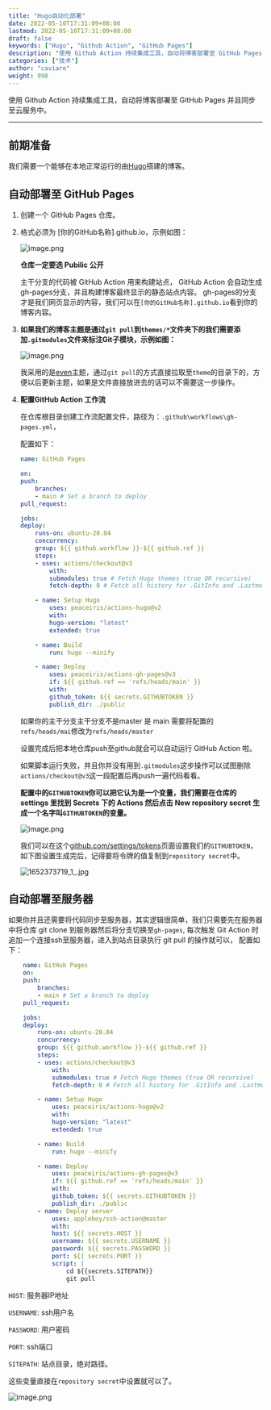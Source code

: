 ```yaml
---
title: "Hugo自动化部署"
date: 2022-05-10T17:31:09+08:00
lastmod: 2022-05-10T17:31:09+08:00
draft: false
keywords: ["Hugo", "Github Action", "GitHub Pages"]
description: "使用 Github Action 持续集成工具，自动将博客部署至 GitHub Pages 或 云服务中。"
categories: ["技术"]
author: "caviare"
weight: 998
---
```


使用 Github Action 持续集成工具，自动将博客部署至 GitHub Pages 并且同步至云服务中。

<!--more-->

---


## 前期准备

我们需要一个能够在本地正常运行的由[Hugo](https://gohugo.io/)搭建的博客。


## 自动部署至 GitHub Pages

1. 创建一个 GitHub Pages 仓库。

2. 格式必须为 [你的GitHub名称].github.io，示例如图：

    ![image.png](https://s2.loli.net/2022/05/13/L7GEc5kPHFT2dzt.png)

    **仓库一定要选 Pubilic 公开**

    主干分支的代码被 GitHub Action 用来构建站点， GitHub Action 会自动生成gh-pages分支，并且构建博客最终显示的静态站点内容。 gh-pages的分支才是我们网页显示的内容，我们可以在`[你的GitHub名称].github.io`看到你的博客内容。

3. **如果我们的博客主题是通过`git pull`到`themes/*`文件夹下的我们需要添加`.gitmodules`文件来标注Git子模块，示例如图：**

    ![image.png](https://s2.loli.net/2022/05/12/Int23kSiQ6pw8h4.png)

    我采用的是[even](https://github.com/olOwOlo/hugo-theme-even)主题，通过`git pull`的方式直接拉取至`theme`的目录下的，方便以后更新主题，如果是文件直接放进去的话可以不需要这一步操作。


4. **配置GitHub Action 工作流**

    在仓库根目录创建工作流配置文件，路径为：`.github\workflows\gh-pages.yml`， 

    配置如下：

    ```yml
    name: GitHub Pages

    on:
    push:
        branches:
        - main # Set a branch to deploy
    pull_request:

    jobs:
    deploy:
        runs-on: ubuntu-20.04
        concurrency:
        group: ${{ github.workflow }}-${{ github.ref }}
        steps:
        - uses: actions/checkout@v3
            with:
            submodules: true # Fetch Hugo themes (true OR recursive)
            fetch-depth: 0 # Fetch all history for .GitInfo and .Lastmod

        - name: Setup Hugo
            uses: peaceiris/actions-hugo@v2
            with:
            hugo-version: "latest"
            extended: true

        - name: Build
            run: hugo --minify

        - name: Deploy
            uses: peaceiris/actions-gh-pages@v3
            if: ${{ github.ref == 'refs/heads/main' }}
            with:
            github_token: ${{ secrets.GITHUBTOKEN }}
            publish_dir: ./public
    ```

    如果你的主干分支主干分支不是master 是 main 需要将配置的`refs/heads/mai`修改为`refs/heads/master`

    设置完成后把本地仓库push至github就会可以自动运行 GitHub Action 啦。

    如果脚本运行失败，并且你并没有用到`.gitmodules`这步操作可以试图删除`actions/checkout@v3`这一段配置后再push一遍代码看看。 

    **配置中的`GITHUBTOKEN`你可以把它认为是一个变量，我们需要在仓库的 settings 里找到 Secrets 下的 Actions 然后点击 New repository secret 生成一个名字叫`GITHUBTOKEN`的变量。**

    ![image.png](https://s2.loli.net/2022/05/13/ytfASRbYxp1Faek.png)

    我们可以在这个[github.com/settings/tokens](https://github.com/settings/tokens)页面设置我们的`GITHUBTOKEN`，如下图设置生成完后，记得要将令牌的值复制到`repository secret`中。

   ![1652373719_1_.jpg](https://s2.loli.net/2022/05/13/YAIW9KnXu7iOL2D.png)

    

## 自动部署至服务器

如果你并且还需要将代码同步至服务器，其实逻辑很简单，我们只需要先在服务器中将仓库 git clone 到服务器然后将分支切换至`gh-pages`, 每次触发 Git Action 时追加一个连接ssh至服务器，进入到站点目录执行 git pull 的操作就可以， 配置如下：

```yml
    name: GitHub Pages
    on:
    push:
        branches:
        - main # Set a branch to deploy
    pull_request:

    jobs:
    deploy:
        runs-on: ubuntu-20.04
        concurrency:
        group: ${{ github.workflow }}-${{ github.ref }}
        steps:
        - uses: actions/checkout@v3
            with:
            submodules: true # Fetch Hugo themes (true OR recursive)
            fetch-depth: 0 # Fetch all history for .GitInfo and .Lastmod

        - name: Setup Hugo
            uses: peaceiris/actions-hugo@v2
            with:
            hugo-version: "latest"
            extended: true

        - name: Build
            run: hugo --minify

        - name: Deploy
            uses: peaceiris/actions-gh-pages@v3
            if: ${{ github.ref == 'refs/heads/main' }}
            with:
            github_token: ${{ secrets.GITHUBTOKEN }}
            publish_dir: ./public
        - name: Deploy server
            uses: appleboy/ssh-action@master
            with:
            host: ${{ secrets.HOST }}
            username: ${{ secrets.USERNAME }}
            password: ${{ secrets.PASSWORD }}
            port: ${{ secrets.PORT }}
            script: |
                cd ${{secrets.SITEPATH}}
                git pull
```

`HOST`: 服务器IP地址

`USERNAME`: ssh用户名

`PASSWORD`: 用户密码

`PORT`: ssh端口

`SITEPATH`: 站点目录，绝对路径。

这些变量直接在`repository secret`中设置就可以了。

![image.png](https://s2.loli.net/2022/05/13/dtm8VebqZEjYXDc.png)



